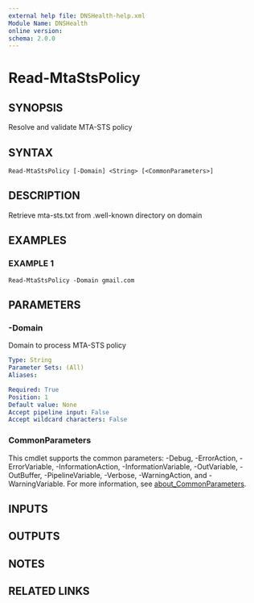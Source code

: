 ```yaml
---
external help file: DNSHealth-help.xml
Module Name: DNSHealth
online version:
schema: 2.0.0
---
```


# Read-MtaStsPolicy

## SYNOPSIS
Resolve and validate MTA-STS policy

## SYNTAX

```
Read-MtaStsPolicy [-Domain] <String> [<CommonParameters>]
```

## DESCRIPTION
Retrieve mta-sts.txt from .well-known directory on domain

## EXAMPLES

### EXAMPLE 1
```
Read-MtaStsPolicy -Domain gmail.com
```

## PARAMETERS

### -Domain
Domain to process MTA-STS policy

```yaml
Type: String
Parameter Sets: (All)
Aliases:

Required: True
Position: 1
Default value: None
Accept pipeline input: False
Accept wildcard characters: False
```

### CommonParameters
This cmdlet supports the common parameters: -Debug, -ErrorAction, -ErrorVariable, -InformationAction, -InformationVariable, -OutVariable, -OutBuffer, -PipelineVariable, -Verbose, -WarningAction, and -WarningVariable. For more information, see [about_CommonParameters](http://go.microsoft.com/fwlink/?LinkID=113216).

## INPUTS

## OUTPUTS

## NOTES

## RELATED LINKS
